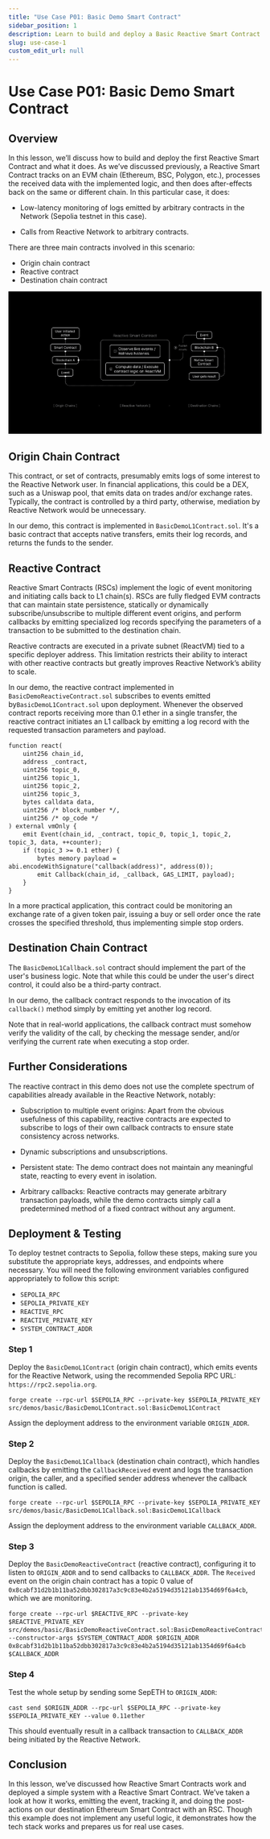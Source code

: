 ```yaml
---
title: "Use Case P01: Basic Demo Smart Contract"
sidebar_position: 1
description: Learn to build and deploy a Basic Reactive Smart Contract. Understand low-latency log monitoring and cross-chain calls using Ethereum testnets. Ideal for mastering Reactive Network fundamentals.
slug: use-case-1
custom_edit_url: null
---
```


# Use Case P01: Basic Demo Smart Contract

## Overview

In this lesson, we’ll discuss how to build and deploy the first Reactive Smart Contract and what it does. As we’ve discussed previously, a Reactive Smart Contract tracks on an EVM chain (Ethereum, BSC, Polygon, etc.), processes the received data with the implemented logic, and then does after-effects back on the same or different chain. In this particular case, it does:

* Low-latency monitoring of logs emitted by arbitrary contracts in the Network (Sepolia testnet in this
  case).

* Calls from Reactive Network to arbitrary contracts.

There are three main contracts involved in this scenario:

* Origin chain contract
* Reactive contract
* Destination chain contract

![Basic Demo Smart Contract](./img/use-case-1.png)

## Origin Chain Contract

This contract, or set of contracts, presumably emits logs of some interest to the Reactive Network user. In financial applications, this could be a DEX, such as a Uniswap pool, that emits data on trades and/or exchange rates. Typically, the contract is controlled by a third party, otherwise, mediation by Reactive Network would be unnecessary.

In our demo, this contract is implemented in `BasicDemoL1Contract.sol`. It's a basic contract that accepts
native transfers, emits their log records, and returns the funds to the sender.

## Reactive Contract

Reactive Smart Contracts (RSCs) implement the logic of event monitoring and initiating calls back to L1 chain(s). RSCs are fully fledged EVM contracts that can maintain state persistence, statically or dynamically subscribe/unsubscribe to multiple different event origins, and perform callbacks by emitting specialized log records specifying the parameters of a transaction to be submitted to the destination chain.

Reactive contracts are executed in a private subnet (ReactVM) tied to a specific deployer address. This limitation restricts their ability to interact with other reactive contracts but greatly improves Reactive Network’s ability to scale.

In our demo, the reactive contract implemented in `BasicDemoReactiveContract.sol` subscribes to events emitted by`BasicDemoL1Contract.sol` upon deployment. Whenever the observed contract reports receiving more than 0.1 ether in a single transfer, the reactive contract initiates an L1 callback by emitting a log record with the requested transaction parameters and payload.

```solidity
function react(
    uint256 chain_id,
    address _contract,
    uint256 topic_0,
    uint256 topic_1,
    uint256 topic_2,
    uint256 topic_3,
    bytes calldata data,
    uint256 /* block_number */,
    uint256 /* op_code */
) external vmOnly {
    emit Event(chain_id, _contract, topic_0, topic_1, topic_2, topic_3, data, ++counter);
    if (topic_3 >= 0.1 ether) {
        bytes memory payload = abi.encodeWithSignature("callback(address)", address(0));
        emit Callback(chain_id, _callback, GAS_LIMIT, payload);
    }
}
```

In a more practical application, this contract could be monitoring an exchange rate of a given token pair, issuing a buy or sell order once the rate crosses the specified threshold, thus implementing simple stop orders.

## Destination Chain Contract

The `BasicDemoL1Callback.sol` contract should implement the part of the user's business logic. Note that while this could be under the user's direct control, it could also be a third-party contract.

In our demo, the callback contract responds to the invocation of its `callback()` method simply by emitting yet another log record.

Note that in real-world applications, the callback contract must somehow verify the validity of the call, by checking the message sender, and/or verifying the current rate when executing a stop order.

## Further Considerations

The reactive contract in this demo does not use the complete spectrum of capabilities already available in the Reactive Network, notably:

* Subscription to multiple event origins: Apart from the obvious usefulness of this capability, reactive contracts are expected to subscribe to logs of their own callback contracts to ensure state consistency across networks.

* Dynamic subscriptions and unsubscriptions.

* Persistent state: The demo contract does not maintain any meaningful state, reacting to every event in isolation.

* Arbitrary callbacks: Reactive contracts may generate arbitrary transaction payloads, while the demo contracts simply call a predetermined method of a fixed contract without any argument.

## Deployment & Testing

To deploy testnet contracts to Sepolia, follow these steps, making sure you substitute the appropriate keys, addresses, and endpoints where necessary. You will need the following environment variables configured appropriately to follow this script:

* `SEPOLIA_RPC`
* `SEPOLIA_PRIVATE_KEY`
* `REACTIVE_RPC`
* `REACTIVE_PRIVATE_KEY`
* `SYSTEM_CONTRACT_ADDR`

### Step 1

Deploy the `BasicDemoL1Contract` (origin chain contract), which emits events for the Reactive Network, using the recommended Sepolia RPC URL: `https://rpc2.sepolia.org`.

```
forge create --rpc-url $SEPOLIA_RPC --private-key $SEPOLIA_PRIVATE_KEY src/demos/basic/BasicDemoL1Contract.sol:BasicDemoL1Contract
```

Assign the deployment address to the environment variable `ORIGIN_ADDR`.

### Step 2

Deploy the `BasicDemoL1Callback` (destination chain contract), which handles callbacks by emitting the `CallbackReceived` event and logs the transaction origin, the caller, and a specified sender address whenever the callback function is called.

```
forge create --rpc-url $SEPOLIA_RPC --private-key $SEPOLIA_PRIVATE_KEY src/demos/basic/BasicDemoL1Callback.sol:BasicDemoL1Callback
```

Assign the deployment address to the environment variable `CALLBACK_ADDR`.


### Step 3

Deploy the `BasicDemoReactiveContract` (reactive contract), configuring it to listen to `ORIGIN_ADDR` and to send callbacks to `CALLBACK_ADDR`. The `Received` event on the origin chain contract has a topic 0 value of `0x8cabf31d2b1b11ba52dbb302817a3c9c83e4b2a5194d35121ab1354d69f6a4cb`, which we are monitoring.

```
forge create --rpc-url $REACTIVE_RPC --private-key $REACTIVE_PRIVATE_KEY src/demos/basic/BasicDemoReactiveContract.sol:BasicDemoReactiveContract --constructor-args $SYSTEM_CONTRACT_ADDR $ORIGIN_ADDR 0x8cabf31d2b1b11ba52dbb302817a3c9c83e4b2a5194d35121ab1354d69f6a4cb $CALLBACK_ADDR
```

### Step 4

Test the whole setup by sending some SepETH to `ORIGIN_ADDR`:

```
cast send $ORIGIN_ADDR --rpc-url $SEPOLIA_RPC --private-key $SEPOLIA_PRIVATE_KEY --value 0.11ether
```

This should eventually result in a callback transaction to `CALLBACK_ADDR` being initiated by the Reactive Network.

## Conclusion

In this lesson, we’ve discussed how Reactive Smart Contracts work and deployed a simple system with a Reactive Smart Contract. We’ve taken a look at how it works, emitting the event, tracking it, and doing the post-actions on our destination Ethereum Smart Contract with an RSC. Though this example does not implement any useful logic, it demonstrates how the tech stack works and prepares us for real use cases.
